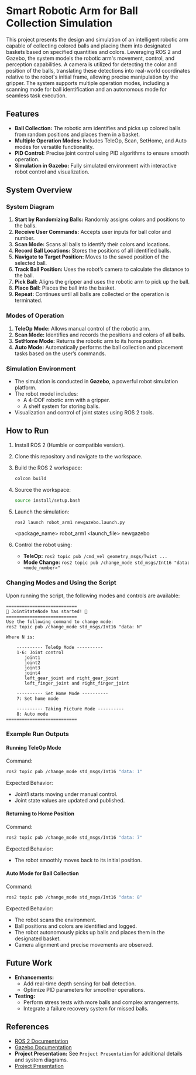 # Smart Robotic Arm for Ball Collection Simulation

This project presents the design and simulation of an intelligent robotic arm capable of collecting colored balls and placing them into designated baskets based on specified quantities and colors. Leveraging ROS 2 and Gazebo, the system models the robotic arm's movement, control, and perception capabilities. A camera is utilized for detecting the color and position of the balls, translating these detections into real-world coordinates relative to the robot's initial frame, allowing precise manipulation by the gripper. The system supports multiple operation modes, including a scanning mode for ball identification and an autonomous mode for seamless task execution.

## Features

- **Ball Collection:** The robotic arm identifies and picks up colored balls from random positions and places them in a basket.
- **Multiple Operation Modes:** Includes TeleOp, Scan, SetHome, and Auto modes for versatile functionality.
- **PID Control:** Precise joint control using PID algorithms to ensure smooth operation.
- **Simulation in Gazebo:** Fully simulated environment with interactive robot control and visualization.

## System Overview

### System Diagram

1. **Start by Randomizing Balls:** Randomly assigns colors and positions to the balls.
2. **Receive User Commands:** Accepts user inputs for ball color and number.
3. **Scan Mode:** Scans all balls to identify their colors and locations.
4. **Record Ball Locations:** Stores the positions of all identified balls.
5. **Navigate to Target Position:** Moves to the saved position of the selected ball.
6. **Track Ball Position:** Uses the robot’s camera to calculate the distance to the ball.
7. **Pick Ball:** Aligns the gripper and uses the robotic arm to pick up the ball.
8. **Place Ball:** Places the ball into the basket.
9. **Repeat:** Continues until all balls are collected or the operation is terminated.

### Modes of Operation

1. **TeleOp Mode:** Allows manual control of the robotic arm.
2. **Scan Mode:** Identifies and records the positions and colors of all balls.
3. **SetHome Mode:** Returns the robotic arm to its home position.
4. **Auto Mode:** Automatically performs the ball collection and placement tasks based on the user’s commands.

### Simulation Environment

- The simulation is conducted in **Gazebo**, a powerful robot simulation platform.
- The robot model includes:
  - A 4-DOF robotic arm with a gripper.
  - A shelf system for storing balls.
- Visualization and control of joint states using ROS 2 tools.

## How to Run

1. Install ROS 2 (Humble or compatible version).
2. Clone this repository and navigate to the workspace.
3. Build the ROS 2 workspace:
   ```bash
   colcon build
   ```
4. Source the workspace:
   ```bash
   source install/setup.bash
   ```
5. Launch the simulation:
   ```bash
   ros2 launch robot_arm1 newgazebo.launch.py 
   ```
    <package_name> robot_arm1
    <launch_file> newgazebo

6. Control the robot using:
   - **TeleOp:** `ros2 topic pub /cmd_vel geometry_msgs/Twist ...`
   - **Mode Change:** `ros2 topic pub /change_mode std_msgs/Int16 "data: <mode_number>"`

### Changing Modes and Using the Script

Upon running the script, the following modes and controls are available:

```text
===========================
🎉 JointStateNode has started! 🎉
===========================
Use the following command to change mode:
ros2 topic pub /change_mode std_msgs/Int16 "data: N"

Where N is:

    ---------- TeleOp Mode ----------
    1-6: Joint control
       joint1
       joint2
       joint3
       joint4
       left_gear_joint and right_gear_joint
       left_finger_joint and right_finger_joint

    ---------- Set Home Mode ----------
    7: Set home mode

    ---------- Taking Picture Mode ----------
    8: Auto mode
===========================
```

### Example Run Outputs

#### Running TeleOp Mode

Command:
```bash
ros2 topic pub /change_mode std_msgs/Int16 "data: 1"
```
Expected Behavior:
- Joint1 starts moving under manual control.
- Joint state values are updated and published.

#### Returning to Home Position

Command:
```bash
ros2 topic pub /change_mode std_msgs/Int16 "data: 7"
```
Expected Behavior:
- The robot smoothly moves back to its initial position.

#### Auto Mode for Ball Collection

Command:
```bash
ros2 topic pub /change_mode std_msgs/Int16 "data: 8"
```
Expected Behavior:
- The robot scans the environment.
- Ball positions and colors are identified and logged.
- The robot autonomously picks up balls and places them in the designated basket.
- Camera alignment and precise movements are observed.

## Future Work

- **Enhancements:**
  - Add real-time depth sensing for ball detection.
  - Optimize PID parameters for smoother operations.
- **Testing:**
  - Perform stress tests with more balls and complex arrangements.
  - Integrate a failure recovery system for missed balls.

## References

- [ROS 2 Documentation](https://docs.ros.org/en/)
- [Gazebo Documentation](http://gazebosim.org/)
- **Project Presentation:** See `Project Presentation` for additional details and system diagrams.
- [Project Presentation](http://gazebosim.org/)
